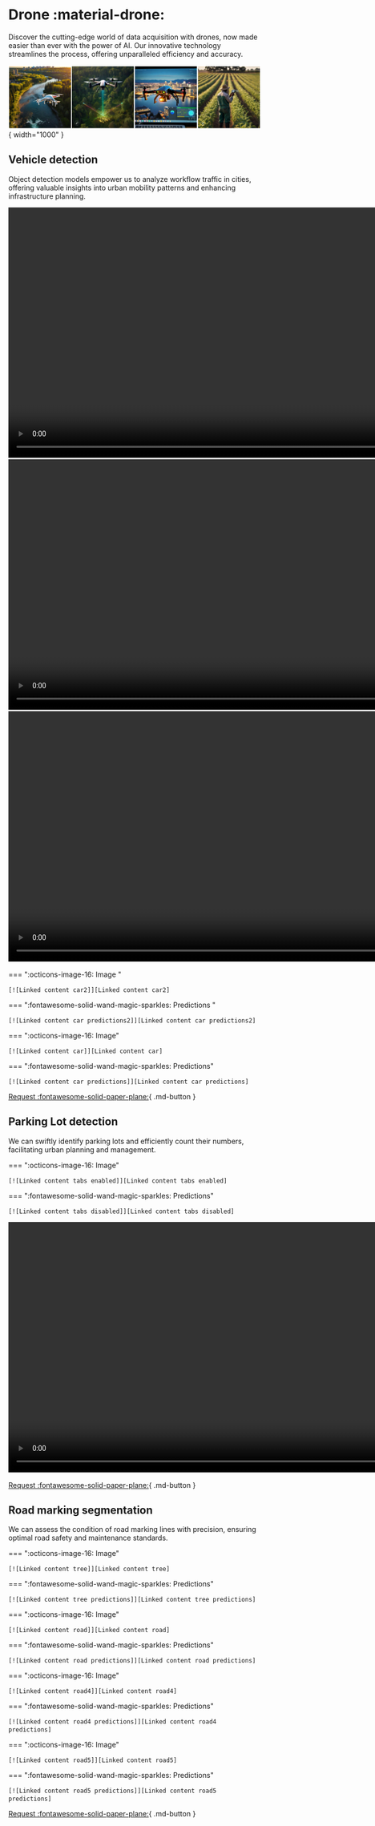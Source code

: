 # Drone :material-drone:

Discover the cutting-edge world of data acquisition with drones, now made easier than ever with the power of AI. Our innovative technology streamlines the process, offering unparalleled efficiency and accuracy.

![setup-export](./meta/images/collage-drone.png){ width="1000" }

## Vehicle detection

Object detection models empower us to analyze workflow traffic in cities, offering valuable insights into urban mobility patterns and enhancing infrastructure planning.

<video width="1000" controls>
    <source src="../videos/park-lot.mp4" type="video/mp4">
</video>

<video width="1000" controls>
    <source src="../videos/parking-lot2.mp4" type="video/mp4">
</video>

<video width="1000" controls>
    <source src="../videos/highway10.mp4" type="video/mp4">
</video>

=== ":octicons-image-16: Image "

    [![Linked content car2]][Linked content car2]

=== ":fontawesome-solid-wand-magic-sparkles: Predictions "

    [![Linked content car predictions2]][Linked content car predictions2]

<!-- === "Shapefile"

    [![Linked content tabs shp]][Linked content tabs disabled] -->

  [instant loading]: ./detect_images/image3.png
  [Linked content car2]: ./detect_images/image3.png
  [Linked content car predictions2]: ./detect_images/image3_out.png
<!-- :airplane_small: -->

=== ":octicons-image-16: Image"

    [![Linked content car]][Linked content car]

=== ":fontawesome-solid-wand-magic-sparkles: Predictions"

    [![Linked content car predictions]][Linked content car predictions]

<!-- === "Shapefile"

    [![Linked content tabs shp]][Linked content tabs disabled] -->

  [instant loading]: ./detect_images/air.png
  [Linked content car]: ./detect_images/air.png
  [Linked content car predictions]: ./detect_images/air_output.png


[Request :fontawesome-solid-paper-plane:](../page5-contact.md/){ .md-button }

## Parking Lot detection

We can swiftly identify parking lots and efficiently count their numbers, facilitating urban planning and management.

=== ":octicons-image-16: Image"

    [![Linked content tabs enabled]][Linked content tabs enabled]

=== ":fontawesome-solid-wand-magic-sparkles: Predictions"

    [![Linked content tabs disabled]][Linked content tabs disabled]

<!-- === "Shapefile"

    [![Linked content tabs shp]][Linked content tabs disabled] -->

  [instant loading]: ./detect_images/site15b_demo.jpg
  [Linked content tabs enabled]: ./detect_images/site15b_demo.jpg
  [Linked content tabs disabled]: ./detect_images/Site15b_demop.jpg

<video width="1000" controls>
    <source src="../videos/lot-only-trim.mp4" type="video/mp4">
</video>

[Request :fontawesome-solid-paper-plane:](../page5-contact.md/){ .md-button }
## Road marking segmentation

We can assess the condition of road marking lines with precision, ensuring optimal road safety and maintenance standards.

=== ":octicons-image-16: Image"

    [![Linked content tree]][Linked content tree]

=== ":fontawesome-solid-wand-magic-sparkles: Predictions"

    [![Linked content tree predictions]][Linked content tree predictions]

<!-- === "Shapefile"

    [![Linked content tabs shp]][Linked content tabs disabled] -->

  [instant loading]: ./detect_images/seg-road-input2.png
  [Linked content tree]: ./detect_images/seg-road-input2.png
  [Linked content tree predictions]: ./detect_images/seg-road-output2.png

=== ":octicons-image-16: Image"

    [![Linked content road]][Linked content road]

=== ":fontawesome-solid-wand-magic-sparkles: Predictions"

    [![Linked content road predictions]][Linked content road predictions]

<!-- === "Shapefile"

    [![Linked content tabs shp]][Linked content tabs disabled] -->

  [instant loading]: ./detect_images/seg-road-input3.png
  [Linked content road]: ./detect_images/seg-road-input3.png
  [Linked content road predictions]: ./detect_images/seg-road-output3.png

=== ":octicons-image-16: Image"

    [![Linked content road4]][Linked content road4]

=== ":fontawesome-solid-wand-magic-sparkles: Predictions"

    [![Linked content road4 predictions]][Linked content road4 predictions]

<!-- === "Shapefile"

    [![Linked content tabs shp]][Linked content tabs disabled] -->

  [instant loading]: ./detect_images/seg-road-input4.png
  [Linked content road4]: ./detect_images/seg-road-input4.png
  [Linked content road4 predictions]: ./detect_images/seg-road-output4.png


=== ":octicons-image-16: Image"

    [![Linked content road5]][Linked content road5]

=== ":fontawesome-solid-wand-magic-sparkles: Predictions"

    [![Linked content road5 predictions]][Linked content road5 predictions]

<!-- === "Shapefile"

    [![Linked content tabs shp]][Linked content tabs disabled] -->

  [instant loading]: ./detect_images/seg-road-input5.png
  [Linked content road5]: ./detect_images/seg-road-input5.png
  [Linked content road5 predictions]: ./detect_images/seg-road-output5.png

[Request :fontawesome-solid-paper-plane:](../page5-contact.md/){ .md-button }
